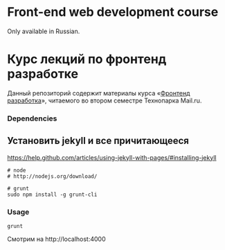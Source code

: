 # Front-end web development course

Only available in Russian.

# Курс лекций по фронтенд разработке

Данный репозиторий содержит материалы курса «[Фронтенд разработка](https://park.mail.ru/curriculum/program/discipline/107/)», читаемого во втором семестре Технопарка Mail.ru.

### Dependencies

## Установить jekyll и все причитающееся
https://help.github.com/articles/using-jekyll-with-pages/#installing-jekyll

```
# node
# http://nodejs.org/download/

# grunt
sudo npm install -g grunt-cli
```


### Usage

```
grunt
```

Смотрим на http://localhost:4000


